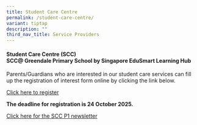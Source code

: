 ```yaml
---
title: Student Care Centre
permalink: /student-care-centre/
variant: tiptap
description: ""
third_nav_title: Service Providers
---
```

<h4><strong>Student Care Centre (SCC)</strong><br><strong>SCC@ Greendale Primary School by Singapore EduSmart Learning Hub</strong></h4>
<p>Parents/Guardians who are interested in our student care services can
fill up the registration of interest form online by clicking the link below.</p>
<p><a href="https://zfrmz.com/9xg3iVGraUAjf7HdRd40" rel="noopener nofollow" target="_blank">Click here to register</a>
</p>
<p><strong>The deadline for registration is 24 October 2025.</strong>
</p>
<p><a href="/files/P1 Orientation 2025/SCC_P1_news_letter_2026.pdf" rel="noopener nofollow" target="_blank">Click here for the SCC P1 newsletter</a>
</p>